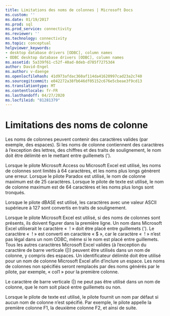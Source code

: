 ```yaml
---
title: Limitations des noms de colonnes | Microsoft Docs
ms.custom: ''
ms.date: 01/19/2017
ms.prod: sql
ms.prod_service: connectivity
ms.reviewer: ''
ms.technology: connectivity
ms.topic: conceptual
helpviewer_keywords:
- desktop database drivers [ODBC], column names
- ODBC desktop database drivers [ODBC], column names
ms.assetid: 5a339f61-c52f-40ad-8deb-d785f72753d4
author: David-Engel
ms.author: v-daenge
ms.openlocfilehash: 41d973afdac360af114da41620997cad23a2c740
ms.sourcegitcommit: e042272a38fb646df05152c676e5cbeae3f9cd13
ms.translationtype: MT
ms.contentlocale: fr-FR
ms.lasthandoff: 04/27/2020
ms.locfileid: "81281379"
---
```

# <a name="column-name-limitations"></a>Limitations des noms de colonne
Les noms de colonnes peuvent contenir des caractères valides (par exemple, des espaces). Si les noms de colonne contiennent des caractères à l’exception des lettres, des chiffres et des traits de soulignement, le nom doit être délimité en le mettant entre guillemets (').  
  
 Lorsque le pilote Microsoft Access ou Microsoft Excel est utilisé, les noms de colonnes sont limités à 64 caractères, et les noms plus longs génèrent une erreur. Lorsque le pilote Paradox est utilisé, le nom de colonne maximum est de 25 caractères. Lorsque le pilote de texte est utilisé, le nom de colonne maximum est de 64 caractères et les noms plus longs sont tronqués.  
  
 Lorsque le pilote dBASE est utilisé, les caractères avec une valeur ASCII supérieure à 127 sont convertis en traits de soulignement.  
  
 Lorsque le pilote Microsoft Excel est utilisé, si des noms de colonnes sont présents, ils doivent figurer dans la première ligne. Un nom dans Microsoft Excel utiliserait le caractère «  ! » doit être placé entre guillemets ('). Le caractère «  ! » est converti en caractère « $ », car le caractère «  ! » n’est pas légal dans un nom ODBC, même si le nom est placé entre guillemets. Tous les autres caractères Microsoft Excel valides (à l’exception du caractère de barre verticale (&#124;)) peuvent être utilisés dans un nom de colonne, y compris des espaces. Un identificateur délimité doit être utilisé pour un nom de colonne Microsoft Excel afin d’inclure un espace. Les noms de colonnes non spécifiés seront remplacés par des noms générés par le pilote, par exemple, « col1 » pour la première colonne.  
  
 Le caractère de barre verticale (&#124;) ne peut pas être utilisé dans un nom de colonne, que le nom soit placé entre guillemets ou non.  
  
 Lorsque le pilote de texte est utilisé, le pilote fournit un nom par défaut si aucun nom de colonne n’est spécifié. Par exemple, le pilote appelle la première colonne F1, la deuxième colonne F2, et ainsi de suite.
